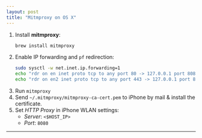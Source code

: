```yaml
---
layout: post
title: "Mitmproxy on OS X"
---
```


1. Install **mitmproxy**:
   ```bash
   brew install mitmproxy
   ```
2. Enable IP forwarding and `pf` redirection:
   ```bash
   sudo sysctl -w net.inet.ip.forwarding=1
   echo "rdr on en inet proto tcp to any port 80 -> 127.0.0.1 port 8080" | sudo pfctl -v -ef -
   echo "rdr on en2 inet proto tcp to any port 443 -> 127.0.0.1 port 8080" | sudo pfctl -v -ef -
   ```
3. Run `mitmproxy`
4. Send `~/.mitmproxy/mitmproxy-ca-cert.pem` to iPhone by mail & install the certificate.
5. Set *HTTP Proxy* in iPhone WLAN settings:
   - *Server*: `<$HOST_IP>`
   - *Port*: `8080`

---
